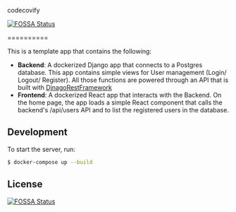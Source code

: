 codecovify

[![FOSSA Status](https://app.fossa.com/api/projects/git%2Bgithub.com%2Fcodecov%2Fcodecov-interview.svg?type=shield)](https://app.fossa.com/projects/git%2Bgithub.com%2Fcodecov%2Fcodecov-interview?ref=badge_shield)

==========

This is a template app that contains the following:

- **Backend**: A dockerized Django app that connects to a Postgres database. This app contains simple views for User management (Login/ Logout/ Register). All those functions are powered through an API that is built with [DjnagoRestFramework](https://www.django-rest-framework.org/#example)
- **Frontend**: A dockerized React app that interacts with the Backend. On the home page, the app loads a simple React component that calls the backend's /api/users API and to list the registered users in the database.



## Development

To start the server, run:

```sh
$ docker-compose up --build
```

## License
[![FOSSA Status](https://app.fossa.com/api/projects/git%2Bgithub.com%2Fcodecov%2Fcodecov-interview.svg?type=large)](https://app.fossa.com/projects/git%2Bgithub.com%2Fcodecov%2Fcodecov-interview?ref=badge_large)

